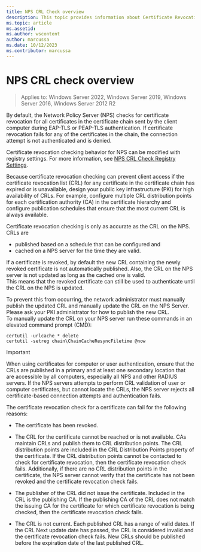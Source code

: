 ```yaml
---
title: NPS CRL Check overview
description: This topic provides information about Certificate Revocation handling by NPS (Network Policy Server).
ms.topic: article
ms.assetid: 
ms.author: wscontent
author: marcussa
ms.date: 10/12/2023
ms.contributor: marcussa
---
```


# NPS CRL check overview  

> Applies to: Windows Server 2022, Windows Server 2019, Windows Server 2016, Windows Server 2012 R2

By default, the Network Policy Server (NPS) checks for certificate revocation for all certificates in the certificate chain sent by the client computer during EAP-TLS or PEAP-TLS authentication. If certificate revocation fails for any of the certificates in the chain, the connection attempt is not authenticated and is denied.

Certificate revocation checking behavior for NPS can be modified with registry settings. For more information, see [NPS CRL Check Registry Settings](nps-crl-check-registry-settings.md).

Because certificate revocation checking can prevent client access if the certificate revocation list (CRL) for any certificate in the certificate chain has expired or is unavailable, design your public key infrastructure (PKI) for high availability of CRLs. For example, configure multiple CRL distribution points for each certification authority (CA) in the certificate hierarchy and configure publication schedules that ensure that the most current CRL is always available.

Certificate revocation checking is only as accurate as the CRL on the NPS. CRLs are
- published based on a schedule that can be configured and
- cached on a NPS server for the time they are valid.

If a certificate is revoked, by default the new CRL containing the newly revoked certificate is not automatically published. Also, the CRL on the NPS server is not updated as long as the cached one is valid.  
This means that the revoked certificate can still be used to authenticate until the CRL on the NPS is updated.

To prevent this from occurring, the network administrator must manually publish the updated CRL and manually update the CRL on the NPS Server.  
Please ask your PKI administrator for how to publish the new CRL.  
To manually update the CRL on your NPS server run these commands in an elevated command prompt (CMD):  

```
certutil -urlcache * delete
certutil -setreg chain\ChainCacheResyncFiletime @now
```

> [!Important]
> When using certificates for computer or user authentication, ensure that the CRLs are published in a primary and at least one secondary location that are accessible by all computers, especially all NPS and other RADIUS servers. If the NPS servers attempts to perform CRL validation of user or computer certificates, but cannot locate the CRLs, the NPS server rejects all certificate-based connection attempts and authentication fails.

The certificate revocation check for a certificate can fail for the following reasons:

- The certificate has been revoked.  
  
- The CRL for the certificate cannot be reached or is not available.
  CAs maintain CRLs and publish them to CRL distribution points. The CRL distribution points are included in the CRL Distribution Points property of the certificate. If the CRL distribution points cannot be contacted to check for certificate revocation, then the certificate revocation check fails.
  Additionally, if there are no CRL distribution points in the certificate, the NPS server cannot verify that the certificate has not been revoked and the certificate revocation check fails.

- The publisher of the CRL did not issue the certificate.
  Included in the CRL is the publishing CA. If the publishing CA of the CRL does not match the issuing CA for the certificate for which certificate revocation is being checked, then the certificate revocation check fails.

- The CRL is not current.
  Each published CRL has a range of valid dates. If the CRL Next update date has passed, the CRL is considered invalid and the certificate revocation check fails. New CRLs should be published before the expiration date of the last published CRL.
